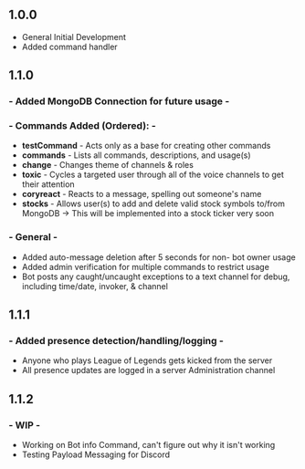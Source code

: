 ## 1.0.0
- General Initial Development
- Added command handler

## 1.1.0 
### - Added MongoDB Connection for future usage -

### - Commands Added (Ordered): - 
- **testCommand** - Acts only as a base for creating other commands
- **commands** - Lists all commands, descriptions, and usage(s)
- **change** - Changes theme of channels & roles
- **toxic** - Cycles a targeted user through all of the voice channels to get their attention
- **coryreact** - Reacts to a message, spelling out someone's name
- **stocks** - Allows user(s) to add and delete valid stock symbols to/from MongoDB
	-> This will be implemented into a stock ticker very soon

### - General - 
- Added auto-message deletion after 5 seconds for non- bot owner usage
- Added admin verification for multiple commands to restrict usage
- Bot posts any caught/uncaught exceptions to a text channel for debug, including time/date, invoker, & channel  

## 1.1.1
### - Added presence detection/handling/logging - 
- Anyone who plays League of Legends gets kicked from the server
- All presence updates are logged in a server Administration channel

## 1.1.2
### - WIP -
- Working on Bot info Command, can't figure out why it isn't working
- Testing Payload Messaging for Discord